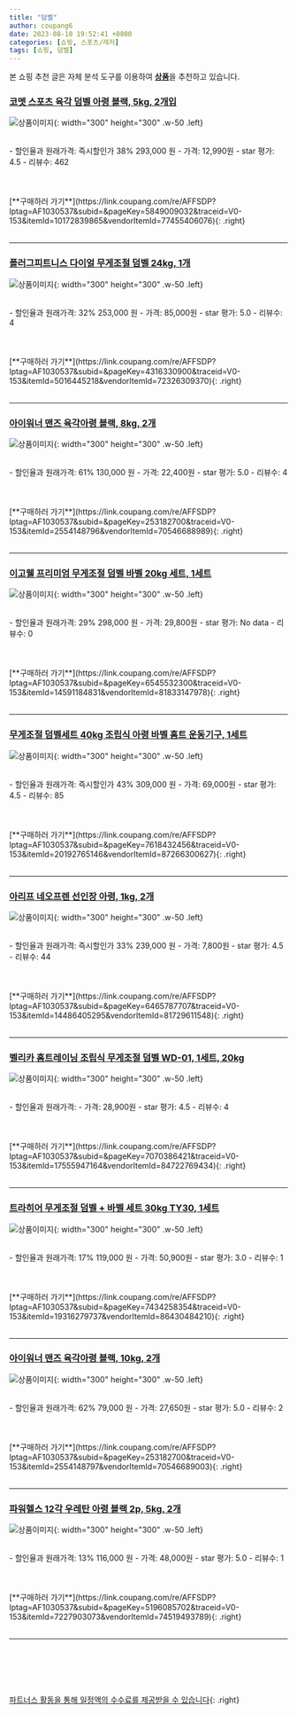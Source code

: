 ```yaml
---
title: "덤벨"
author: coupang6
date: 2023-08-10 19:52:41 +0800
categories: [쇼핑, 스포츠/레저]
tags: [쇼핑, 덤벨]
---
```


본 쇼핑 추천 글은 자체 분석 도구를 이용하여 [**상품**](https://link.coupang.com/a/bao1ui)을 추천하고 있습니다.

### [코멧 스포츠 육각 덤벨 아령 블랙, 5kg, 2개입](https://link.coupang.com/re/AFFSDP?lptag=AF1030537&subid=&pageKey=5849009032&traceid=V0-153&itemId=10172839865&vendorItemId=77455406076)

![상품이미지](https://thumbnail6.coupangcdn.com/thumbnails/remote/230x230ex/image/retail/images/224205385231453-12582e50-48a4-4ff2-b5c1-5a48948b9f32.jpg){: width="300" height="300" .w-50 .left}


<br>
- 할인율과 원래가격: 즉시할인가 38%  293,000   원
- 가격: 12,990원
- star 평가: 4.5
- 리뷰수: 462
<br>
<br>
<br>
<br>
[**구매하러 가기**](https://link.coupang.com/re/AFFSDP?lptag=AF1030537&subid=&pageKey=5849009032&traceid=V0-153&itemId=10172839865&vendorItemId=77455406076){: .right}
<br>
<br>

---

### [플러그피트니스 다이얼 무게조절 덤벨 24kg, 1개](https://link.coupang.com/re/AFFSDP?lptag=AF1030537&subid=&pageKey=4316330900&traceid=V0-153&itemId=5016445218&vendorItemId=72326309370)

![상품이미지](https://thumbnail10.coupangcdn.com/thumbnails/remote/230x230ex/image/retail/images/16072451993174298-a268da9e-7155-430c-b9d1-709c33efb318.jpg){: width="300" height="300" .w-50 .left}


<br>
- 할인율과 원래가격: 32%  253,000   원
- 가격: 85,000원
- star 평가: 5.0
- 리뷰수: 4
<br>
<br>
<br>
<br>
[**구매하러 가기**](https://link.coupang.com/re/AFFSDP?lptag=AF1030537&subid=&pageKey=4316330900&traceid=V0-153&itemId=5016445218&vendorItemId=72326309370){: .right}
<br>
<br>

---

### [아이워너 맨즈 육각아령 블랙, 8kg, 2개](https://link.coupang.com/re/AFFSDP?lptag=AF1030537&subid=&pageKey=253182700&traceid=V0-153&itemId=2554148796&vendorItemId=70546688989)

![상품이미지](https://thumbnail9.coupangcdn.com/thumbnails/remote/230x230ex/image/retail/images/1925431877130366-22cc687b-b8d6-4976-bc87-1b99ecb6d1b0.jpg){: width="300" height="300" .w-50 .left}


<br>
- 할인율과 원래가격: 61%  130,000   원
- 가격: 22,400원
- star 평가: 5.0
- 리뷰수: 4
<br>
<br>
<br>
<br>
[**구매하러 가기**](https://link.coupang.com/re/AFFSDP?lptag=AF1030537&subid=&pageKey=253182700&traceid=V0-153&itemId=2554148796&vendorItemId=70546688989){: .right}
<br>
<br>

---

### [이고웰 프리미엄 무게조절 덤벨 바벨 20kg 세트, 1세트](https://link.coupang.com/re/AFFSDP?lptag=AF1030537&subid=&pageKey=6545532300&traceid=V0-153&itemId=14591184831&vendorItemId=81833147978)

![상품이미지](https://thumbnail10.coupangcdn.com/thumbnails/remote/230x230ex/image/retail/images/555478738464681-fb5aa58c-622e-4c76-84a5-49ae8409b09d.jpg){: width="300" height="300" .w-50 .left}


<br>
- 할인율과 원래가격: 29%  298,000   원
- 가격: 29,800원
- star 평가: No data
- 리뷰수: 0
<br>
<br>
<br>
<br>
[**구매하러 가기**](https://link.coupang.com/re/AFFSDP?lptag=AF1030537&subid=&pageKey=6545532300&traceid=V0-153&itemId=14591184831&vendorItemId=81833147978){: .right}
<br>
<br>

---

### [무게조절 덤벨세트 40kg 조립식 아령 바벨 홈트 운동기구, 1세트](https://link.coupang.com/re/AFFSDP?lptag=AF1030537&subid=&pageKey=7618432456&traceid=V0-153&itemId=20192765146&vendorItemId=87266300627)

![상품이미지](https://thumbnail6.coupangcdn.com/thumbnails/remote/230x230ex/image/vendor_inventory/eddd/bcaf52a318128339ece9d5a68e12b1d0d7448ab53c41eb21594e8393890c.jpg){: width="300" height="300" .w-50 .left}


<br>
- 할인율과 원래가격: 즉시할인가 43%  309,000   원
- 가격: 69,000원
- star 평가: 4.5
- 리뷰수: 85
<br>
<br>
<br>
<br>
[**구매하러 가기**](https://link.coupang.com/re/AFFSDP?lptag=AF1030537&subid=&pageKey=7618432456&traceid=V0-153&itemId=20192765146&vendorItemId=87266300627){: .right}
<br>
<br>

---

### [아리프 네오프렌 선인장 아령, 1kg, 2개](https://link.coupang.com/re/AFFSDP?lptag=AF1030537&subid=&pageKey=6465787707&traceid=V0-153&itemId=14486405295&vendorItemId=81729611548)

![상품이미지](https://thumbnail9.coupangcdn.com/thumbnails/remote/230x230ex/image/retail/images/1037130804837446-1c28f9aa-0b39-4d26-b5fd-98731001f4e3.jpg){: width="300" height="300" .w-50 .left}


<br>
- 할인율과 원래가격: 즉시할인가 33%  239,000   원
- 가격: 7,800원
- star 평가: 4.5
- 리뷰수: 44
<br>
<br>
<br>
<br>
[**구매하러 가기**](https://link.coupang.com/re/AFFSDP?lptag=AF1030537&subid=&pageKey=6465787707&traceid=V0-153&itemId=14486405295&vendorItemId=81729611548){: .right}
<br>
<br>

---

### [벨리카 홈트레이닝 조립식 무게조절 덤벨 WD-01, 1세트, 20kg](https://link.coupang.com/re/AFFSDP?lptag=AF1030537&subid=&pageKey=7070386421&traceid=V0-153&itemId=17555947164&vendorItemId=84722769434)

![상품이미지](https://thumbnail9.coupangcdn.com/thumbnails/remote/230x230ex/image/retail/images/636717215379659-a601ef1b-61c8-4784-932e-8c8cf28e4aef.jpg){: width="300" height="300" .w-50 .left}


<br>
- 할인율과 원래가격: 
- 가격: 28,900원
- star 평가: 4.5
- 리뷰수: 4
<br>
<br>
<br>
<br>
[**구매하러 가기**](https://link.coupang.com/re/AFFSDP?lptag=AF1030537&subid=&pageKey=7070386421&traceid=V0-153&itemId=17555947164&vendorItemId=84722769434){: .right}
<br>
<br>

---

### [트라히어 무게조절 덤벨 + 바벨 세트 30kg TY30, 1세트](https://link.coupang.com/re/AFFSDP?lptag=AF1030537&subid=&pageKey=7434258354&traceid=V0-153&itemId=19316279737&vendorItemId=86430484210)

![상품이미지](https://thumbnail10.coupangcdn.com/thumbnails/remote/230x230ex/image/retail/images/7134829964795331-1d98bdf2-0bd2-46d7-a83b-d1f59cfd1c2a.jpg){: width="300" height="300" .w-50 .left}


<br>
- 할인율과 원래가격: 17%  119,000   원
- 가격: 50,900원
- star 평가: 3.0
- 리뷰수: 1
<br>
<br>
<br>
<br>
[**구매하러 가기**](https://link.coupang.com/re/AFFSDP?lptag=AF1030537&subid=&pageKey=7434258354&traceid=V0-153&itemId=19316279737&vendorItemId=86430484210){: .right}
<br>
<br>

---

### [아이워너 맨즈 육각아령 블랙, 10kg, 2개](https://link.coupang.com/re/AFFSDP?lptag=AF1030537&subid=&pageKey=253182700&traceid=V0-153&itemId=2554148797&vendorItemId=70546689003)

![상품이미지](https://thumbnail8.coupangcdn.com/thumbnails/remote/230x230ex/image/retail/images/546648884034643-86df77e0-3a62-4726-bc6a-9b01d6444554.jpg){: width="300" height="300" .w-50 .left}


<br>
- 할인율과 원래가격: 62%  79,000   원
- 가격: 27,650원
- star 평가: 5.0
- 리뷰수: 2
<br>
<br>
<br>
<br>
[**구매하러 가기**](https://link.coupang.com/re/AFFSDP?lptag=AF1030537&subid=&pageKey=253182700&traceid=V0-153&itemId=2554148797&vendorItemId=70546689003){: .right}
<br>
<br>

---

### [파워헬스 12각 우레탄 아령 블랙 2p, 5kg, 2개](https://link.coupang.com/re/AFFSDP?lptag=AF1030537&subid=&pageKey=5196085702&traceid=V0-153&itemId=7227903073&vendorItemId=74519493789)

![상품이미지](https://thumbnail7.coupangcdn.com/thumbnails/remote/230x230ex/image/rs_quotation_api/la7vaw7l/298622dc381c4998969de37b4abe7b7f.jpg){: width="300" height="300" .w-50 .left}


<br>
- 할인율과 원래가격: 13%  116,000   원
- 가격: 48,000원
- star 평가: 5.0
- 리뷰수: 1
<br>
<br>
<br>
<br>
[**구매하러 가기**](https://link.coupang.com/re/AFFSDP?lptag=AF1030537&subid=&pageKey=5196085702&traceid=V0-153&itemId=7227903073&vendorItemId=74519493789){: .right}
<br>
<br>

---
<br><br><br><br><br> [파트너스 활동을 통해 일정액의 수수료를 제공받을 수 있습니다](https://link.coupang.com/a/bao1ui){: .right}